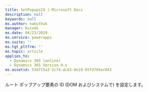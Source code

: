```yaml
---
title: SetPopupsId | Microsoft Docs
description: null
keywords: null
ms.author: nabuthuk
manager: kvivek
ms.date: 04/23/2019
ms.service: powerapps
ms.suite: ''
ms.tgt_pltfrm: ''
ms.topic: article
applies_to:
  - Dynamics 365 (online)
  - Dynamics 365 Version 9.x
ms.assetid: 53d715a3-2c74-4c63-9e18-05fd795ac043
---
```


ルート ポップアップ要素の ID (DOM およびシステムで) を設定します。

